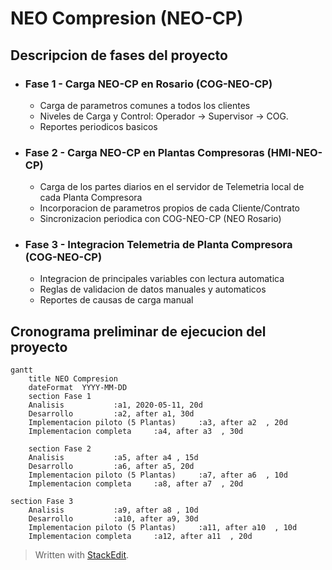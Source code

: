 # NEO Compresion (NEO-CP)


## Descripcion de fases del proyecto

- ### Fase 1 - Carga NEO-CP en Rosario (COG-NEO-CP)
	* Carga de parametros comunes a todos los clientes
	* Niveles de Carga y Control: Operador  ->  Supervisor  -> COG.
	* Reportes periodicos basicos

 - ### Fase 2  - Carga NEO-CP en Plantas Compresoras (HMI-NEO-CP)
	* Carga de los partes diarios en el servidor de Telemetria local de cada Planta Compresora
	* Incorporacion de parametros propios de cada Cliente/Contrato
	* Sincronizacion periodica con COG-NEO-CP (NEO Rosario)
	
 - ### Fase 3 - Integracion Telemetria de Planta Compresora (COG-NEO-CP)
	 - Integracion de principales variables con lectura automatica
	 - Reglas de validacion de datos manuales y automaticos
	 - Reportes de causas de carga manual


## Cronograma preliminar de ejecucion del proyecto

```mermaid
gantt
    title NEO Compresion
    dateFormat  YYYY-MM-DD
    section Fase 1
    Analisis           :a1, 2020-05-11, 20d
    Desarrollo         :a2, after a1, 30d
    Implementacion piloto (5 Plantas)     :a3, after a2  , 20d
    Implementacion completa     :a4, after a3  , 30d

    section Fase 2
    Analisis           :a5, after a4 , 15d
    Desarrollo         :a6, after a5, 20d
    Implementacion piloto (5 Plantas)     :a7, after a6  , 10d
    Implementacion completa     :a8, after a7  , 20d

section Fase 3
    Analisis           :a9, after a8 , 10d
    Desarrollo         :a10, after a9, 30d
    Implementacion piloto (5 Plantas)     :a11, after a10  , 10d
    Implementacion completa     :a12, after a11  , 20d

```

> Written with [StackEdit](https://stackedit.io/).
<!--stackedit_data:
eyJoaXN0b3J5IjpbLTE5OTUxMzM0ODcsLTE4MTQ4NzgxMjgsLT
E1MDI3Mjc3OTZdfQ==
-->
